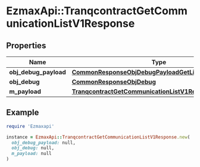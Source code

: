 # EzmaxApi::TranqcontractGetCommunicationListV1Response

## Properties

| Name | Type | Description | Notes |
| ---- | ---- | ----------- | ----- |
| **obj_debug_payload** | [**CommonResponseObjDebugPayloadGetList**](CommonResponseObjDebugPayloadGetList.md) |  |  |
| **obj_debug** | [**CommonResponseObjDebug**](CommonResponseObjDebug.md) |  | [optional] |
| **m_payload** | [**TranqcontractGetCommunicationListV1ResponseMPayload**](TranqcontractGetCommunicationListV1ResponseMPayload.md) |  |  |

## Example

```ruby
require 'Ezmaxapi'

instance = EzmaxApi::TranqcontractGetCommunicationListV1Response.new(
  obj_debug_payload: null,
  obj_debug: null,
  m_payload: null
)
```

